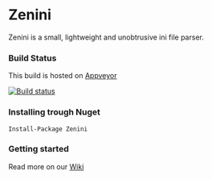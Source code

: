 # Zenini

Zenini is a small, lightweight and unobtrusive ini file parser.

### Build Status
This build is hosted on [Appveyor](http://www.appveyor.com/)

[![Build status](https://ci.appveyor.com/api/projects/status/dtbbt92nldoh2upd)](https://ci.appveyor.com/project/tommarien/zenini)

### Installing trough Nuget
```
Install-Package Zenini
```

### Getting started
Read more on our [Wiki](https://github.com/tommarien/zenini/wiki)

